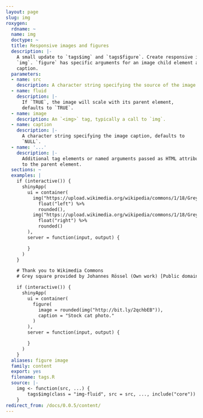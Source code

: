 ```yaml
---
layout: page
slug: img
roxygen:
  rdname: ~
  name: img
  doctype: ~
  title: Responsive images and figures
  description: |-
    A small update to `tags$img` and `tags$figure`. Create responsive images with
    `img`. `figure` has specific arguments for an image child element and image
    caption.
  parameters:
  - name: src
    description: A character string specifying the source of the image.
  - name: fluid
    description: |-
      If `TRUE`, the image will scale with its parent element,
      defaults to `TRUE`.
  - name: image
    description: An `<img>` tag, typically a call to `img`.
  - name: caption
    description: |-
      A character string specifying the image caption, defaults to
      `NULL`.
  - name: '...'
    description: |-
      Additional tag elements or named arguments passed as HTML attributes
      to the parent element.
  sections: ~
  examples: |
    if (interactive()) {
      shinyApp(
        ui = container(
          img("https://upload.wikimedia.org/wikipedia/commons/1/18/Grey_Square.svg") %>%
            float("left") %>%
            rounded(),
          img("https://upload.wikimedia.org/wikipedia/commons/1/18/Grey_Square.svg") %>%
            float("right") %>%
            rounded()
        ),
        server = function(input, output) {

        }
      )
    }

    # Thank you to Wikimedia Commons
    # Grey square provided by Johannes Rössel (Own work) [Public domain]

    if (interactive()) {
      shinyApp(
        ui = container(
          figure(
            image = rounded(img("http://bit.ly/2qchbEB")),
            caption = "Stock cat photo."
          )
        ),
        server = function(input, output) {

        }
      )
    }
  aliases: figure image
  family: content
  export: yes
  filename: tags.R
  source: |-
    img <- function(src, ...) {
        tags$img(class = "img-fluid", src = src, ..., include("core"))
    }
redirect_from: /docs/0.0.5/content/
---
```

